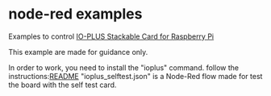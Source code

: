 # node-red examples

Examples to control [IO-PLUS Stackable Card for Raspberry Pi](https://sequentmicrosystems.com/index.php?route=product/product&path=33&product_id=42)

This example are made for guidance only.

In order to work, you need to install the "ioplus" command. follow the instructions:[README](https://github.com/SequentMicrosystems/ioplus-rpi/blob/master/README.md)
"ioplus_selftest.json"  is a Node-Red flow made for test the board with the self test card.

